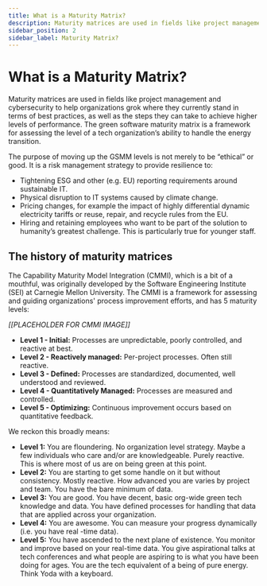 ```yaml
---
title: What is a Maturity Matrix?
description: Maturity matrices are used in fields like project management and cybersecurity to help organizations grok where they currently stand in terms of best practices
sidebar_position: 2
sidebar_label: Maturity Matrix?
---
```


# What is a Maturity Matrix?

Maturity matrices are used in fields like project management and cybersecurity to help organizations grok where they currently stand in terms of best practices, as well as the steps they can take to achieve higher levels of performance. The green software maturity matrix is a framework for assessing the level of a tech organization’s ability to handle the energy transition. 

The purpose of moving up the GSMM levels is not merely to be “ethical” or good. It is a risk management strategy to provide resilience to:

* Tightening ESG and other (e.g. EU) reporting requirements around sustainable IT. 
* Physical disruption to IT systems caused by climate change.
* Pricing changes, for example the impact of highly differential dynamic electricity tariffs or reuse, repair, and recycle rules from the EU. 
* Hiring and retaining employees who want to be part of the solution to humanity’s greatest challenge. This is particularly true for younger staff.

## The history of maturity matrices

The Capability Maturity Model Integration (CMMI), which is a bit of a mouthful, was originally developed by the Software Engineering Institute (SEI) at Carnegie Mellon University. The CMMI is a framework for assessing and guiding organizations' process improvement efforts, and has 5 maturity levels:

*[[PLACEHOLDER FOR CMMI IMAGE]]*

- **Level 1 - Initial:** Processes are unpredictable, poorly controlled, and reactive at best.
- **Level 2 - Reactively managed:** Per-project processes. Often still reactive.
- **Level 3 - Defined:** Processes are standardized, documented, well understood and reviewed.
- **Level 4 - Quantitatively Managed:** Processes are measured and controlled.
- **Level 5 - Optimizing:** Continuous improvement occurs based on quantitative feedback.

We reckon this broadly means:

- **Level 1:** You are floundering. No organization level strategy. Maybe a few individuals who care and/or are knowledgeable. Purely reactive. This is where most of us are on being green at this point.
- **Level 2:** You are starting to get some handle on it but without consistency. Mostly reactive. How advanced you are varies by project and team. You have the bare minimum of data.
- **Level 3:** You are good. You have decent, basic org-wide green tech knowledge and data. You have defined processes for handling that data that are applied across your organization.
- **Level 4:** You are awesome. You can measure your progress dynamically (i.e. you have real -time data).
- **Level 5:** You have ascended to the next plane of existence. You monitor and improve based on your real-time data. You give aspirational talks at tech conferences and what people are aspiring to is what you have been doing for ages. You are the tech equivalent of a being of pure energy. Think Yoda with a keyboard.